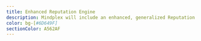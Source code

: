 ```yaml
---
title: Enhanced Reputation Engine
description: Mindplex will include an enhanced, generalized Reputation calculator that can be shared across other media networks. It will be released as a plugin.
color: bg-[#6D649F]
sectionColor: A562AF
---
```

